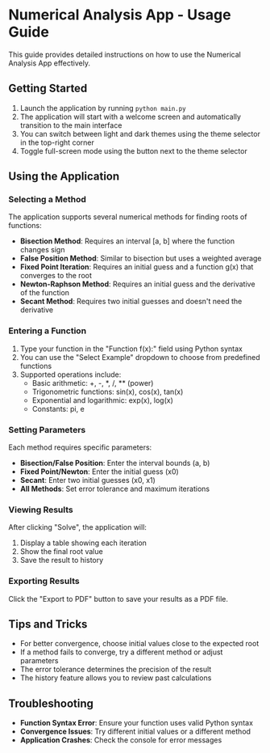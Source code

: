 # Numerical Analysis App - Usage Guide

This guide provides detailed instructions on how to use the Numerical Analysis App effectively.

## Getting Started

1. Launch the application by running `python main.py`
2. The application will start with a welcome screen and automatically transition to the main interface
3. You can switch between light and dark themes using the theme selector in the top-right corner
4. Toggle full-screen mode using the button next to the theme selector

## Using the Application

### Selecting a Method

The application supports several numerical methods for finding roots of functions:

- **Bisection Method**: Requires an interval [a, b] where the function changes sign
- **False Position Method**: Similar to bisection but uses a weighted average
- **Fixed Point Iteration**: Requires an initial guess and a function g(x) that converges to the root
- **Newton-Raphson Method**: Requires an initial guess and the derivative of the function
- **Secant Method**: Requires two initial guesses and doesn't need the derivative

### Entering a Function

1. Type your function in the "Function f(x):" field using Python syntax
2. You can use the "Select Example" dropdown to choose from predefined functions
3. Supported operations include:
   - Basic arithmetic: +, -, *, /, ** (power)
   - Trigonometric functions: sin(x), cos(x), tan(x)
   - Exponential and logarithmic: exp(x), log(x)
   - Constants: pi, e

### Setting Parameters

Each method requires specific parameters:

- **Bisection/False Position**: Enter the interval bounds (a, b)
- **Fixed Point/Newton**: Enter the initial guess (x0)
- **Secant**: Enter two initial guesses (x0, x1)
- **All Methods**: Set error tolerance and maximum iterations

### Viewing Results

After clicking "Solve", the application will:

1. Display a table showing each iteration
2. Show the final root value
3. Save the result to history

### Exporting Results

Click the "Export to PDF" button to save your results as a PDF file.

## Tips and Tricks

- For better convergence, choose initial values close to the expected root
- If a method fails to converge, try a different method or adjust parameters
- The error tolerance determines the precision of the result
- The history feature allows you to review past calculations

## Troubleshooting

- **Function Syntax Error**: Ensure your function uses valid Python syntax
- **Convergence Issues**: Try different initial values or a different method
- **Application Crashes**: Check the console for error messages 